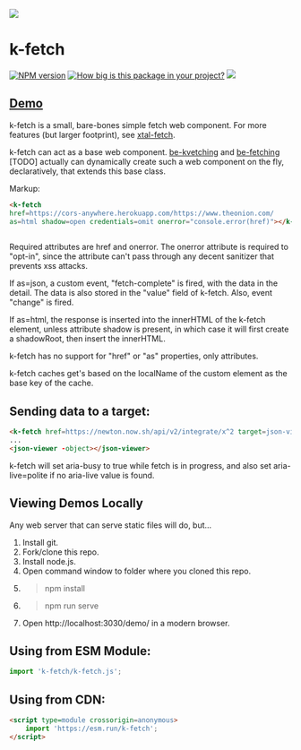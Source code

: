<a href="https://nodei.co/npm/k-fetch/"><img src="https://nodei.co/npm/p-fetch.png"></a>
# k-fetch

[![NPM version](https://badge.fury.io/js/k-fetch.png)](http://badge.fury.io/js/k-fetch)
[![How big is this package in your project?](https://img.shields.io/bundlephobia/minzip/k-fetch?style=for-the-badge)](https://bundlephobia.com/result?p=k-fetch)
<img src="http://img.badgesize.io/https://cdn.jsdelivr.net/npm/k-fetch?compression=gzip">
<!--[![Playwright Tests](https://github.com/bahrus/k-fetch/actions/workflows/CI.yml/badge.svg?branch=baseline)](https://github.com/bahrus/k-fetch/actions/workflows/CI.yml)-->


## [Demo](https://jsfiddle.net/bahrus/ma0vtbnx/1/)

k-fetch is a small, bare-bones simple fetch web component.  For more features (but larger footprint), see [xtal-fetch](https://www.npmjs.com/package/xtal-fetch).

k-fetch can act as a base web component.  [be-kvetching](https://github.com/bahrus/be-kvetching) and [be-fetching](https://github.com/bahrus/be-fetching) [TODO] actually can dynamically create such a web component on the fly, declaratively, that extends this base class.

Markup:

```html
<k-fetch 
href=https://cors-anywhere.herokuapp.com/https://www.theonion.com/ 
as=html shadow=open credentials=omit onerror="console.error(href)"></k-fetch>
    
```

Required attributes are href and onerror.  The onerror attribute is required to "opt-in", since the attribute can't pass through any decent sanitizer that prevents xss attacks.

If as=json, a custom event, "fetch-complete" is fired, with the data in the detail.  The data is also stored in the "value" field of k-fetch. Also, event "change" is fired. 

If as=html, the response is inserted into the innerHTML of the k-fetch element, unless attribute shadow is present, in which case it will first create a shadowRoot, then insert the innerHTML.

k-fetch has no support for "href" or "as" properties, only attributes.

k-fetch caches get's based on the localName of the custom element as the base key of the cache. 

## Sending data to a target:

```html
<k-fetch href=https://newton.now.sh/api/v2/integrate/x^2 target=json-viewer[-object]></k-fetch>
...
<json-viewer -object></json-viewer>
```

k-fetch will set aria-busy to true while fetch is in progress, and also set aria-live=polite if no aria-live value is found.

## Viewing Demos Locally

Any web server that can serve static files will do, but...

1.  Install git.
2.  Fork/clone this repo.
3.  Install node.js.
4.  Open command window to folder where you cloned this repo.
5.  > npm install
6.  > npm run serve
7.  Open http://localhost:3030/demo/ in a modern browser.

<!--## Running Tests

```
> npm run test
```
-->
## Using from ESM Module:

```JavaScript
import 'k-fetch/k-fetch.js';
```

## Using from CDN:

```html
<script type=module crossorigin=anonymous>
    import 'https://esm.run/k-fetch';
</script>
```


